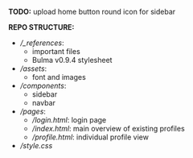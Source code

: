 **TODO:**
    upload home button round icon for sidebar

**REPO STRUCTURE:**
- */_references*:
    - important files
    - Bulma v0.9.4 stylesheet
- */assets*:  
    - font and images
- */components*:
    - sidebar
    - navbar
- */pages*:
    - */login.html*:    login page
    - */index.html*:    main overview of existing profiles
    - */profile.html*:  individual profile view
- */style.css*
